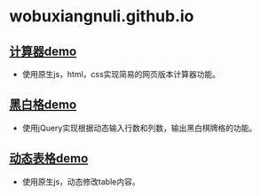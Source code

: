 # wobuxiangnuli.github.io

## [计算器demo](http://59.110.46.118/59.110.46.118.html)

* 使用原生js，html，css实现简易的网页版本计算器功能。

## [黑白格demo](http://59.110.46.118/heibai.html)

* 使用jQuery实现根据动态输入行数和列数，输出黑白棋牌格的功能。

## [动态表格demo](http://59.110.46.118/dongtai.html)

* 使用原生js，动态修改table内容。
